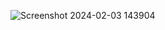 ![Screenshot 2024-02-03 143904](https://github.com/sampathreddygoluguri/Cognorise-Infotech/assets/146423494/8b11bc01-0d75-4c3c-89b4-78462eafb2cc)
